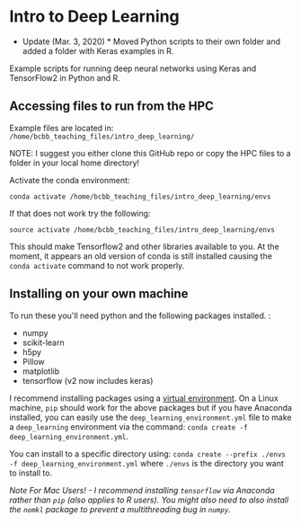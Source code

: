 # Intro to Deep Learning

* Update (Mar. 3, 2020) * Moved Python scripts to their own folder and added a folder with Keras examples in R.

Example scripts for running deep neural networks using Keras and TensorFlow2 in Python and R.

## Accessing files to run from the HPC

Example files are located in: `/home/bcbb_teaching_files/intro_deep_learning/`

NOTE: I suggest you either clone this GitHub repo or copy the HPC files to a folder in your local home directory!

Activate the conda environment: 

`conda activate /home/bcbb_teaching_files/intro_deep_learning/envs`

If that does not work try the following:

`source activate /home/bcbb_teaching_files/intro_deep_learning/envs`


This should make Tensorflow2 and other libraries available to you. At the moment, it appears an old version of conda is still installed causing the `conda activate` command to not work properly.

## Installing on your own machine

To run these you'll need python and the following packages installed. :
  * numpy 
  * scikit-learn
  * h5py
  * Pillow
  * matplotlib
  * tensorflow (v2 now includes keras)
  
I recommend installing packages using a [virtual environment](http://docs.python-guide.org/en/latest/dev/virtualenvs/). On a Linux machine, `pip` should work for the above packages but if you have Anaconda installed, you can easily use the `deep_learning_environment.yml` file to make a `deep_learning` environment via the command:
`conda create -f deep_learning_environment.yml`.

You can install to a specific directory using: `conda create --prefix ./envs -f deep_learning_environment.yml`  where `./envs` is the directory you want to install to. 

*Note For Mac Users! - I recommend installing `tensorflow` via Anaconda rather than `pip` (also applies to R users). You might also need to also install the `nomkl` package to prevent a multithreading bug in `numpy`.*
